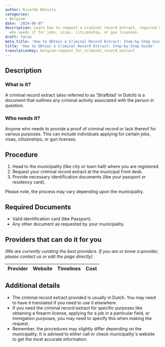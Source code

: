 ```yaml
---
author: Ricardo Batista
categories:
- Belgium
date: '2024-06-07'
description: Learn how to request a criminal record extract, required documents, and
  who needs it for jobs, visas, citizenship, or gun licenses.
draft: false
meta_title: 'How to Obtain a Criminal Record Extract: Step-by-Step Guide'
title: 'How to Obtain a Criminal Record Extract: Step-by-Step Guide'
translationKey: belgium-request_for_criminal_record_extract
---
```


## Description
### What is it?
A criminal record extract (also referred to as 'Strafblad' in Dutch) is a document that outlines any criminal activity associated with the person in question.

### Who needs it?
Anyone who needs to provide a proof of criminal record or lack thereof for various purposes. This can include individuals applying for certain jobs, visas, citizenships, or gun licenses.

## Procedure

1. Head to the municipality (like city or town hall) where you are registered.
2. Request your criminal record extract at the municipal front desk.
3. Provide necessary identification documents (like your passport or residency card).

Please note, the process may vary depending upon the municipality.

## Required Documents

- Valid identification card (like Passport). 
- Any other document as requested by your municipality.

## Providers that can do it for you

_(We are currently curating the best providers. If you are or know a provider, please contact us or edit the page directly)_

| Provider        |     Website     |     Timelines    |       Cost      |
| --------------- | --------------- |  :-------------: | :-------------: |

## Additional details

- The criminal record extract provided is usually in Dutch. You may need to have it translated if you need to use it elsewhere.
- If you need the criminal record extract for specific purposes like obtaining a firearm license, applying for a job in a particular field, or immigation purposes, you may need to specify this when making the request.
- Remember, the procedures may slightly differ depending on the municipality. It is advised to either call or check municipality's website to get the most accurate information.